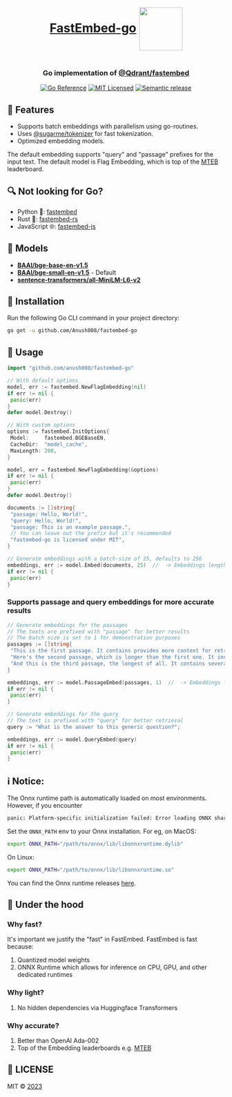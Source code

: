 <div align="center">
 <h1 style="display: inline-block; vertical-align: middle;">
    <a href="https://crates.io/crates/fastembed">FastEmbed-go</a>
    <img src="https://github.com/Anush008/fastembed-rs/assets/46051506/4bd3cefe-12da-48b9-8cc2-7489145c9cb5" style="display: inline-block; vertical-align: middle; width: auto; height: 100px;">
 </h1>
 <h3>Go implementation of <a href="https://github.com/qdrant/fastembed" target="_blank">@Qdrant/fastembed</a></h3>
  <a href="https://pkg.go.dev/github.com/anush008/fastembed-go"><img src="https://pkg.go.dev/badge/github.com/anush008/fastembed-go.svg" alt="Go Reference"></a>
  <a href="https://github.com/Anush008/fastembed-go/blob/master/LICENSE"><img src="https://img.shields.io/badge/license-mit-blue.svg" alt="MIT Licensed"></a>
  <a href="https://github.com/Anush008/fastembed-go/actions/workflows/release.yml"><img src="https://github.com/Anush008/fastembed-go/actions/workflows/release.yml/badge.svg?branch=main" alt="Semantic release"></a>
</div>

## 🍕 Features

- Supports batch embeddings with parallelism using go-routines.
- Uses [@sugarme/tokenizer](https://github.com/sugarme/tokenizer) for fast tokenization.
- Optimized embedding models.

The default embedding supports "query" and "passage" prefixes for the input text. The default model is Flag Embedding, which is top of the [MTEB](https://huggingface.co/spaces/mteb/leaderboard) leaderboard.

## 🔍 Not looking for Go?

- Python 🐍: [fastembed](https://github.com/qdrant/fastembed)
- Rust 🦀: [fastembed-rs](https://github.com/Anush008/fastembed-rs)
- JavaScript 🌐: [fastembed-js](https://github.com/Anush008/fastembed-js)
  
## 🤖 Models

- [**BAAI/bge-base-en-v1.5**](https://huggingface.co/BAAI/bge-base-en-v1.5)
- [**BAAI/bge-small-en-v1.5**](https://huggingface.co/BAAI/bge-small-en-v1.5) - Default
- [**sentence-transformers/all-MiniLM-L6-v2**](https://huggingface.co/sentence-transformers/all-MiniLM-L6-v2)

## 🚀 Installation

Run the following Go CLI command in your project directory:

```bash
go get -u github.com/Anush008/fastembed-go
```

## 📖 Usage

```go
import "github.com/anush008/fastembed-go"

// With default options
model, err := fastembed.NewFlagEmbedding(nil)
if err != nil {
 panic(err)
}
defer model.Destroy()

// With custom options
options := fastembed.InitOptions{
 Model:     fastembed.BGEBaseEN,
 CacheDir:  "model_cache",
 MaxLength: 200,
}

model, err = fastembed.NewFlagEmbedding(&options)
if err != nil {
 panic(err)
}
defer model.Destroy()

documents := []string{
 "passage: Hello, World!",
 "query: Hello, World!",
 "passage: This is an example passage.",
 // You can leave out the prefix but it's recommended
 "fastembed-go is licensed under MIT",
}

// Generate embeddings with a batch-size of 25, defaults to 256
embeddings, err := model.Embed(documents, 25)  //  -> Embeddings length: 4
if err != nil {
 panic(err)
}
```

### Supports passage and query embeddings for more accurate results

```go
// Generate embeddings for the passages
// The texts are prefixed with "passage" for better results
// The batch size is set to 1 for demonstration purposes
passages := []string{
 "This is the first passage. It contains provides more context for retrieval.",
 "Here's the second passage, which is longer than the first one. It includes additional information.",
 "And this is the third passage, the longest of all. It contains several sentences and is meant for more extensive testing.",
}

embeddings, err := model.PassageEmbed(passages, 1)  //  -> Embeddings length: 3
if err != nil {
 panic(err)
}

// Generate embeddings for the query
// The text is prefixed with "query" for better retrieval
query := "What is the answer to this generic question?";

embeddings, err := model.QueryEmbed(query)
if err != nil {
 panic(err)
}
```

## ℹ︎ Notice:

The Onnx runtime path is automatically loaded on most environments. However, if you encounter
```sh
panic: Platform-specific initialization failed: Error loading ONNX shared library
```
Set the `ONNX_PATH` env to your Onnx installation.
For eg, on MacOS:
```sh
export ONNX_PATH="/path/to/onnx/lib/libonnxruntime.dylib"
```
On Linux:
```sh
export ONNX_PATH="/path/to/onnx/lib/libonnxruntime.so"
```
You can find the Onnx runtime releases [here](https://github.com/microsoft/onnxruntime/releases).

## 🚒 Under the hood

### Why fast?

It's important we justify the "fast" in FastEmbed. FastEmbed is fast because:

1. Quantized model weights
2. ONNX Runtime which allows for inference on CPU, GPU, and other dedicated runtimes

### Why light?

1. No hidden dependencies via Huggingface Transformers

### Why accurate?

1. Better than OpenAI Ada-002
2. Top of the Embedding leaderboards e.g. [MTEB](https://huggingface.co/spaces/mteb/leaderboard)

## 📄 LICENSE

MIT © [2023](https://github.com/Anush008/fastembed-go/blob/main/LICENSE)
